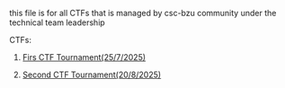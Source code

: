this file is for all CTFs that is managed by csc-bzu community under the technical team leadership

CTFs:

1. [Firs CTF Tournament(25/7/2025)](Tornament/CTF1/README.md)

2. [Second CTF Tournament(20/8/2025)](Tornament/CTF2/README.md)
